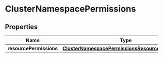 

# ClusterNamespacePermissions

## Properties

Name | Type | Description | Notes
------------ | ------------- | ------------- | -------------
**resourcePermissions** | [**ClusterNamespacePermissionsResourcePermissions**](ClusterNamespacePermissionsResourcePermissions.md) |  |  [optional]



